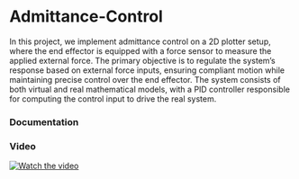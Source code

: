 # Admittance-Control
In this project, we implement admittance control on a 2D plotter setup, where the end effector is equipped with a force sensor to measure the applied external force. The primary objective is to regulate the system’s response based on external force inputs, ensuring compliant motion while maintaining precise control over the end effector. The system consists of both virtual and real mathematical models, with a PID controller responsible for computing the control input to drive the real system.
### Documentation
### Video
[![Watch the video](https://img.youtube.com/vi/sHFUjIs1uUQ/maxresdefault.jpg)](https://www.youtube.com/watch?v=sHFUjIs1uUQ)
